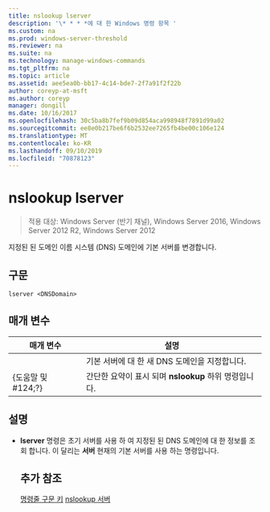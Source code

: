 ```yaml
---
title: nslookup lserver
description: '\* * * *에 대 한 Windows 명령 항목 '
ms.custom: na
ms.prod: windows-server-threshold
ms.reviewer: na
ms.suite: na
ms.technology: manage-windows-commands
ms.tgt_pltfrm: na
ms.topic: article
ms.assetid: aee5ea0b-bb17-4c14-bde7-2f7a91f2f22b
author: coreyp-at-msft
ms.author: coreyp
manager: dongill
ms.date: 10/16/2017
ms.openlocfilehash: 30c5ba8b7fef9b09d854aca998948f7891d99a02
ms.sourcegitcommit: ee8e0b217be6f6b2532ee7265fb4be00c106e124
ms.translationtype: MT
ms.contentlocale: ko-KR
ms.lasthandoff: 09/10/2019
ms.locfileid: "70878123"
---
```

# <a name="nslookup-lserver"></a>nslookup lserver

>적용 대상: Windows Server (반기 채널), Windows Server 2016, Windows Server 2012 R2, Windows Server 2012

지정된 된 도메인 이름 시스템 (DNS) 도메인에 기본 서버를 변경합니다.
## <a name="syntax"></a>구문
```
lserver <DNSDomain> 
```
## <a name="parameters"></a>매개 변수

|    매개 변수    |                      설명                      |
|-----------------|-------------------------------------------------------|
|   <DNSDomain>   | 기본 서버에 대 한 새 DNS 도메인을 지정합니다.  |
| {도움말 및 #124;?} | 간단한 요약이 표시 되며 **nslookup** 하위 명령입니다. |

## <a name="remarks"></a>설명
- **lserver** 명령은 초기 서버를 사용 하 여 지정된 된 DNS 도메인에 대 한 정보를 조회 합니다. 이 달리는 **서버** 현재의 기본 서버를 사용 하는 명령입니다.
  ## <a name="additional-references"></a>추가 참조
  [명령줄 구문 키](command-line-syntax-key.md)
  [nslookup 서버](nslookup-server.md)
